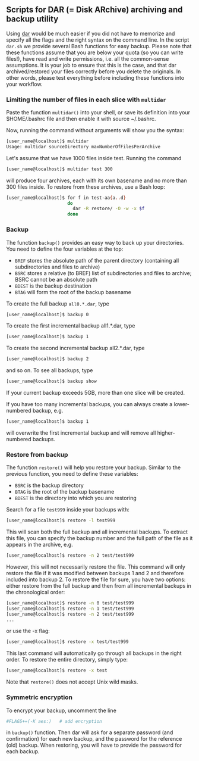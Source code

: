## Scripts for DAR (= Disk ARchive) archiving and backup utility

Using [dar](http://dar.linux.free.fr) would be much easier if you did not have to memorize and specify all the flags and
the right syntax on the command line. In the script `dar.sh` we provide several Bash functions for easy backup. Please
note that these functions assume that you are below your quota (so you can write files!), have read and write
permissions, i.e. all the common-sense assumptions. It is your job to ensure that this is the case, and that dar
archived/restored your files correctly before you delete the originals. In other words, please test everything before
including these functions into your workflow.

### Limiting the number of files in each slice with `multidar`

Paste the function `multidar()` into your shell, or save its definition into your $HOME/.bashrc file and then enable it
with source ~/.bashrc.

Now, running the command without arguments will show you the syntax:

```sh
[user_name@localhost]$ multidar
Usage: multidar sourceDirectory maxNumberOfFilesPerArchive
```

Let's assume that we have 1000 files inside test. Running the command

```sh
[user_name@localhost]$ multidar test 300
```

will produce four archives, each with its own basename and no more than 300 files inside. To restore from these
archives, use a Bash loop:

```sh
[user_name@localhost]$ for f in test-aa{a..d}
                       do
                         dar -R restore/ -O -w -x $f
                       done
```

### Backup

The function `backup()` provides an easy way to back up your directories. You need to define the four variables at the top:

- `BREF` stores the absolute path of the parent directory (containing all subdirectories and files to archive)
- `BSRC` stores a relative (to BREF) list of subdirectories and files to archive; BSRC cannot be an absolute path
- `BDEST` is the backup destination
- `BTAG` will form the root of the backup basename

To create the full backup `all0.*.dar`, type

```sh
[user_name@localhost]$ backup 0
```

To create the first incremental backup all1.*.dar, type

```sh
[user_name@localhost]$ backup 1
```

To create the second incremental backup all2.*.dar, type

```sh
[user_name@localhost]$ backup 2
```

and so on. To see all backups, type

```sh
[user_name@localhost]$ backup show
```

If your current backup exceeds 5GB, more than one slice will be created.

If you have too many incremental backups, you can always create a lower-numbered backup, e.g.

```sh
[user_name@localhost]$ backup 1
```

will overwrite the first incremental backup and will remove all higher-numbered backups.

### Restore from backup

The function `restore()` will help you restore your backup. Similar to the previous function, you need to define these
variables:

- `BSRC` is the backup directory
- `BTAG` is the root of the backup basename
- `BDEST` is the directory into which you are restoring

Search for a file `test999` inside your backups with:

```sh
[user_name@localhost]$ restore -l test999
```

This will scan both the full backup and all incremental backups. To extract this file, you can specify the backup number
and the full path of the file as it appears in the archive, e.g.

```sh
[user_name@localhost]$ restore -n 2 test/test999
```

However, this will not necessarily restore the file. This command will only restore the file if it was modified between
backups 1 and 2 and therefore included into backup 2. To restore the file for sure, you have two options: either restore
from the full backup and then from all incremental backups in the chronological order:

```sh
[user_name@localhost]$ restore -n 0 test/test999
[user_name@localhost]$ restore -n 1 test/test999
[user_name@localhost]$ restore -n 2 test/test999
...
```

or use the -x flag:

```sh
[user_name@localhost]$ restore -x test/test999
```

This last command will automatically go through all backups in the right order. To restore the entire directory, simply
type:

```sh
[user_name@localhost]$ restore -x test
```

Note that `restore()` does not accept Unix wild masks.

### Symmetric encryption

To encrypt your backup, uncomment the line

```sh
#FLAGS+=(-K aes:)   # add encryption
```

in `backup()` function. Then dar will ask for a separate password (and confirmation) for each new backup, and the
password for the reference (old) backup. When restoring, you will have to provide the password for each backup.
